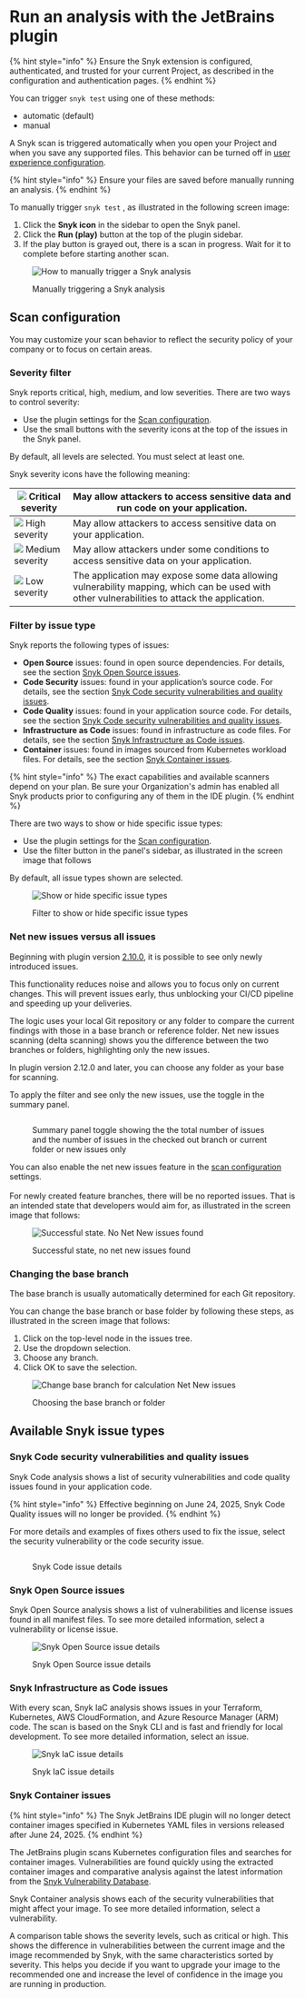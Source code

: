 # Run an analysis with the JetBrains plugin

{% hint style="info" %}
Ensure the Snyk extension is configured, authenticated, and trusted for your current Project, as described in the configuration and authentication pages.
{% endhint %}

You can trigger `snyk test` using one of these methods:

* automatic (default)
* manual

A Snyk scan is triggered automatically when you open your Project and when you save any supported files. This behavior can be turned off in [user experience configuration](configuration-for-the-snyk-jetbrains-plugin-and-ide-proxy.md#user-experience).

{% hint style="info" %}
Ensure your files are saved before manually running an analysis.
{% endhint %}

To manually trigger `snyk test` , as illustrated in the following screen image:

1. Click the **Snyk icon** in the sidebar to open the Snyk panel.
2. Click the **Run (play)** button at the top of the plugin sidebar.
3. If the play button is grayed out, there is a scan in progress. Wait for it to complete before starting another scan.

<figure><img src="../../../.gitbook/assets/runAnalysis.png" alt="How to manually trigger a Snyk analysis"><figcaption><p>Manually triggering a Snyk analysis</p></figcaption></figure>

## Scan configuration

You may customize your scan behavior to reflect the security policy of your company or to focus on certain areas.&#x20;

### Severity filter

Snyk reports critical, high, medium, and low severities. There are two ways to control severity:

* Use the plugin settings for the [Scan configuration](configuration-for-the-snyk-jetbrains-plugin-and-ide-proxy.md#scan-configuration).
* Use the small buttons with the severity icons at the top of the issues in the Snyk panel.

By default, all levels are selected. You must select at least one.

Snyk severity icons have the following meaning:

| ![](<../../../.gitbook/assets/image (67).png>) Critical severity                                                                                                                                                                 | May allow attackers to access sensitive data and run code on your application.                                                               |
| -------------------------------------------------------------------------------------------------------------------------------------------------------------------------------------------------------------------------------- | -------------------------------------------------------------------------------------------------------------------------------------------- |
| ![](<../../../.gitbook/assets/image (10) (1) (1) (2) (1) (1) (1) (1) (1) (1) (1) (1) (1) (1) (1) (1) (1) (1) (1) (1) (1) (1) (1) (1) (1) (1) (1) (1) (1) (1) (1) (1) (1) (1) (1) (1) (1) (1) (1) (1) (1) (5).png>) High severity | May allow attackers to access sensitive data on your application.                                                                            |
| ![](<../../../.gitbook/assets/image (116) (1) (2).png>) Medium severity                                                                                                                                                          | May allow attackers under some conditions to access sensitive data on your application.                                                      |
| ![](<../../../.gitbook/assets/image (81) (1) (1) (1) (1) (1).png>) Low severity                                                                                                                                                  | The application may expose some data allowing vulnerability mapping, which can be used with other vulnerabilities to attack the application. |

### Filter by issue type

Snyk reports the following types of issues:

* **Open Source** issues: found in open source dependencies. For details, see the section [Snyk Open Source issues](run-an-analysis-with-the-jetbrains-plugin.md#snyk-open-source-issues).
* **Code Security** issues: found in your application’s source code. For details, see the section [Snyk Code security vulnerabilities and quality issues](run-an-analysis-with-the-jetbrains-plugin.md#snyk-code-security-vulnerabilities-and-quality-issues).
* **Code Quality** issues: found in your application source code. For details, see the section [Snyk Code security vulnerabilities and quality issues](run-an-analysis-with-the-jetbrains-plugin.md#snyk-code-security-vulnerabilities-and-quality-issues).
* **Infrastructure as Code** issues: found in infrastructure as code files. For details, see the section [Snyk Infrastructure as Code issues](run-an-analysis-with-the-jetbrains-plugin.md#snyk-infrastructure-as-code-issues).
* **Container** issues: found in images sourced from Kubernetes workload files. For details, see the section [Snyk Container issues](run-an-analysis-with-the-jetbrains-plugin.md#snyk-container-issues).

{% hint style="info" %}
The exact capabilities and available scanners depend on your plan. Be sure your Organization's admin has enabled all Snyk products prior to configuring any of them in the IDE plugin.
{% endhint %}

There are two ways to show or hide specific issue types:

* Use the plugin settings for the [Scan configuration](configuration-for-the-snyk-jetbrains-plugin-and-ide-proxy.md#scan-configuration).
* Use the filter button in the panel's sidebar, as illustrated in the screen image that follows

By default, all issue types shown are selected.

<figure><img src="../../../.gitbook/assets/SCR-20241024-miah.png" alt="Show or hide specific issue types"><figcaption><p>Filter to show or hide specific issue types</p></figcaption></figure>

### Net new issues versus all issues

Beginning with plugin version [2.10.0](https://plugins.jetbrains.com/plugin/10972-snyk-security/versions/stable/623034), it is possible to see only newly introduced issues.

This functionality reduces noise and allows you to focus only on current changes. This will prevent issues early, thus unblocking your CI/CD pipeline and speeding up your deliveries.

The logic uses your local Git repository or any folder to compare the current findings with those in a base branch or reference folder. Net new issues scanning (delta scanning) shows you the difference between the two branches or folders, highlighting only the new issues.

In plugin version 2.12.0 and later, you can choose any folder as your base for scanning.&#x20;

To apply the filter and see only the new issues, use the toggle in the summary panel.

<figure><img src="../../../.gitbook/assets/image (369).png" alt=""><figcaption><p>Summary panel toggle showing the the total number of issues and the number of issues in the checked out branch or current folder or new issues only</p></figcaption></figure>

You can also enable the net new issues feature in the [scan configuration](run-an-analysis-with-the-jetbrains-plugin.md#scan-configuration) settings. \
\
For newly created feature branches, there will be no reported issues. That is an intended state that developers would aim for, as illustrated in the screen image that follows:

<figure><img src="../../../.gitbook/assets/SCR-20241024-ngbm.png" alt="Successful state. No Net New issues found"><figcaption><p>Successful state, no net new issues found</p></figcaption></figure>

### Changing the base branch

The base branch is usually automatically determined for each Git repository.&#x20;

You can change the base branch or base folder by following these steps, as illustrated in the screen image that follows:

1. Click on the top-level node in the issues tree.
2. Use the dropdown selection.
3. Choose any branch.
4. Click OK to save the selection.

<figure><img src="../../../.gitbook/assets/SCR-20241024-nfhj.png" alt="Change base branch for calculation Net New issues"><figcaption><p>Choosing the base branch or folder</p></figcaption></figure>

## Available Snyk issue types

### Snyk Code security vulnerabilities and quality issues

Snyk Code analysis shows a list of security vulnerabilities and code quality issues found in your application code.

{% hint style="info" %}
Effective beginning on June 24, 2025, Snyk Code Quality issues will no longer be provided.
{% endhint %}

For more details and examples of fixes others used to fix the issue, select the security vulnerability or the code security issue.

<figure><img src="../../../.gitbook/assets/SCR-20241024-npba.png" alt=""><figcaption><p>Snyk Code issue details</p></figcaption></figure>

### Snyk Open Source issues

Snyk Open Source analysis shows a list of vulnerabilities and license issues found in all manifest files. To see more detailed information, select a vulnerability or license issue.

<figure><img src="../../../.gitbook/assets/SCR-20241024-nrsk.png" alt="Snyk Open Source issue details"><figcaption><p>Snyk Open Source issue details</p></figcaption></figure>

### Snyk Infrastructure as Code issues

With every scan, Snyk IaC analysis shows issues in your Terraform, Kubernetes, AWS CloudFormation, and Azure Resource Manager (ARM) code. The scan is based on the Snyk CLI and is fast and friendly for local development. To see more detailed information, select an issue.

<figure><img src="../../../.gitbook/assets/SCR-20241024-ntcr.png" alt="Snyk IaC issue details"><figcaption><p>Snyk IaC issue details</p></figcaption></figure>

### Snyk Container issues

{% hint style="info" %}
The Snyk JetBrains IDE plugin will no longer detect container images specified in Kubernetes YAML files in versions released after June 24, 2025.
{% endhint %}

The JetBrains plugin scans Kubernetes configuration files and searches for container images. Vulnerabilities are found quickly using the extracted container images and comparative analysis against the latest information from the [Snyk Vulnerability Database](https://security.snyk.io).

Snyk Container analysis shows each of the security vulnerabilities that might affect your image. To see more detailed information, select a vulnerability.

A comparison table shows the severity levels, such as critical or high. This shows the difference in vulnerabilities between the current image and the image recommended by Snyk, with the same characteristics sorted by severity. This helps you decide if you want to upgrade your image to the recommended one and increase the level of confidence in the image you are running in production.
